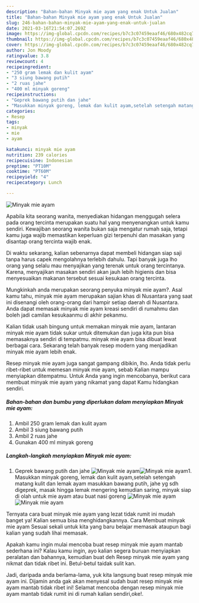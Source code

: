 ```yaml
---
description: "Bahan-bahan Minyak mie ayam yang enak Untuk Jualan"
title: "Bahan-bahan Minyak mie ayam yang enak Untuk Jualan"
slug: 246-bahan-bahan-minyak-mie-ayam-yang-enak-untuk-jualan
date: 2021-03-16T21:54:07.269Z
image: https://img-global.cpcdn.com/recipes/b7c3c07459eaaf46/680x482cq70/minyak-mie-ayam-foto-resep-utama.jpg
thumbnail: https://img-global.cpcdn.com/recipes/b7c3c07459eaaf46/680x482cq70/minyak-mie-ayam-foto-resep-utama.jpg
cover: https://img-global.cpcdn.com/recipes/b7c3c07459eaaf46/680x482cq70/minyak-mie-ayam-foto-resep-utama.jpg
author: Jon Moody
ratingvalue: 3.8
reviewcount: 4
recipeingredient:
- "250 gram lemak dan kulit ayam"
- "3 siung bawang putih"
- "2 ruas jahe"
- "400 ml minyak goreng"
recipeinstructions:
- "Geprek bawang putih dan jahe"
- "Masukkan minyak goreng, lemak dan kulit ayam,setelah setengah matang kulit dan lemak ayam masukkan bawang putih, jahe yg sdh digeprek, masak hingga lemak mengering kemudian saring, minyak siap di olah untuk mie ayam atau buat nasi goreng"
categories:
- Resep
tags:
- minyak
- mie
- ayam

katakunci: minyak mie ayam 
nutrition: 239 calories
recipecuisine: Indonesian
preptime: "PT10M"
cooktime: "PT60M"
recipeyield: "4"
recipecategory: Lunch

---
```



![Minyak mie ayam](https://img-global.cpcdn.com/recipes/b7c3c07459eaaf46/680x482cq70/minyak-mie-ayam-foto-resep-utama.jpg)

Apabila kita seorang wanita, menyediakan hidangan menggugah selera pada orang tercinta merupakan suatu hal yang menyenangkan untuk kamu sendiri. Kewajiban seorang  wanita bukan saja mengatur rumah saja, tetapi kamu juga wajib memastikan keperluan gizi terpenuhi dan masakan yang disantap orang tercinta wajib enak.

Di waktu  sekarang, kalian sebenarnya dapat membeli hidangan siap saji tanpa harus capek mengolahnya terlebih dahulu. Tapi banyak juga lho orang yang selalu mau menyajikan yang terenak untuk orang tercintanya. Karena, menyajikan masakan sendiri akan jauh lebih higienis dan bisa menyesuaikan makanan tersebut sesuai kesukaan orang tercinta. 



Mungkinkah anda merupakan seorang penyuka minyak mie ayam?. Asal kamu tahu, minyak mie ayam merupakan sajian khas di Nusantara yang saat ini disenangi oleh orang-orang dari hampir setiap daerah di Nusantara. Anda dapat memasak minyak mie ayam kreasi sendiri di rumahmu dan boleh jadi camilan kesukaanmu di akhir pekanmu.

Kalian tidak usah bingung untuk memakan minyak mie ayam, lantaran minyak mie ayam tidak sukar untuk ditemukan dan juga kita pun bisa memasaknya sendiri di tempatmu. minyak mie ayam bisa dibuat lewat berbagai cara. Sekarang telah banyak resep modern yang menjadikan minyak mie ayam lebih enak.

Resep minyak mie ayam juga sangat gampang dibikin, lho. Anda tidak perlu ribet-ribet untuk memesan minyak mie ayam, sebab Kalian mampu menyiapkan ditempatmu. Untuk Anda yang ingin mencobanya, berikut cara membuat minyak mie ayam yang nikamat yang dapat Kamu hidangkan sendiri.

<!--inarticleads1-->

##### Bahan-bahan dan bumbu yang diperlukan dalam menyiapkan Minyak mie ayam:

1. Ambil 250 gram lemak dan kulit ayam
1. Ambil 3 siung bawang putih
1. Ambil 2 ruas jahe
1. Gunakan 400 ml minyak goreng




<!--inarticleads2-->

##### Langkah-langkah menyiapkan Minyak mie ayam:

1. Geprek bawang putih dan jahe
<img src="https://img-global.cpcdn.com/steps/568e40f201b566a2/160x128cq70/minyak-mie-ayam-langkah-memasak-1-foto.jpg" alt="Minyak mie ayam"><img src="https://img-global.cpcdn.com/steps/537042ccaa6465c7/160x128cq70/minyak-mie-ayam-langkah-memasak-1-foto.jpg" alt="Minyak mie ayam">1. Masukkan minyak goreng, lemak dan kulit ayam,setelah setengah matang kulit dan lemak ayam masukkan bawang putih, jahe yg sdh digeprek, masak hingga lemak mengering kemudian saring, minyak siap di olah untuk mie ayam atau buat nasi goreng
<img src="https://img-global.cpcdn.com/steps/711ecc8ad40d4456/160x128cq70/minyak-mie-ayam-langkah-memasak-2-foto.jpg" alt="Minyak mie ayam"><img src="https://img-global.cpcdn.com/steps/ef4c51847062ece6/160x128cq70/minyak-mie-ayam-langkah-memasak-2-foto.jpg" alt="Minyak mie ayam">



Ternyata cara buat minyak mie ayam yang lezat tidak rumit ini mudah banget ya! Kalian semua bisa menghidangkannya. Cara Membuat minyak mie ayam Sesuai sekali untuk kita yang baru belajar memasak ataupun bagi kalian yang sudah lihai memasak.

Apakah kamu ingin mulai mencoba buat resep minyak mie ayam mantab sederhana ini? Kalau kamu ingin, ayo kalian segera buruan menyiapkan peralatan dan bahannya, kemudian buat deh Resep minyak mie ayam yang nikmat dan tidak ribet ini. Betul-betul taidak sulit kan. 

Jadi, daripada anda berlama-lama, yuk kita langsung buat resep minyak mie ayam ini. Dijamin anda gak akan menyesal sudah buat resep minyak mie ayam mantab tidak ribet ini! Selamat mencoba dengan resep minyak mie ayam mantab tidak rumit ini di rumah kalian sendiri,oke!.

